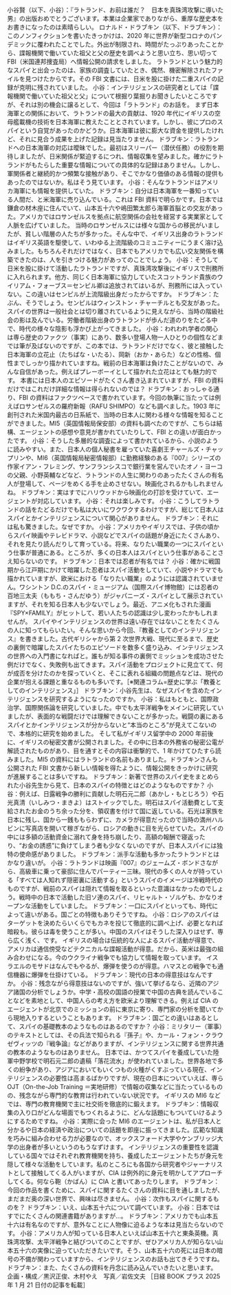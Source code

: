 ###

小谷賢（以下、小谷）：『ラトランド、お前は誰だ？　日本を真珠湾攻撃に導いた男』の出版おめでとうございます。本業は企業家でありながら、重厚な歴史本をお書きになったのは素晴らしい。
ロナルド・ドラブキン（以下、ドラブキン）：このノンフィクションを書いたきっかけは、2020 年に世界が新型コロナのパンデミックに覆われたことでした。外出が制限され、時間がたっぷりあったことから、諜報機関で働いていた祖父と父の歴史を調べようと思い立ち、思い切って FBI（米国連邦捜査局）へ情報公開の請求をしました。
ラトランドという魅力的なスパイと出会ったのは、家族の調査していたとき、偶然、機密解除されたファイルを見つけたからです。その FBI 文書には、日米を股に掛けた二重スパイの記録が克明に残されていました。
小谷：インテリジェンスの研究者としては「諜報機関で働いていた祖父と父」について根掘り葉掘りお聞きしたいところですが、それは別の機会に譲るとして、今回は「ラトランド」のお話を。
まず日本海軍との関係において、ラトランドの最大の貢献は、1920 年代にイギリスの空母艦載機の技術を日本海軍に教えたこととされています。しかし、彼にプロのスパイという自覚があったのかどうか。日本海軍は彼に膨大な資金を提供したけれど、それに見合う成果を上げた記録は見当たりません。
ドラブキン：ラトランドへの日本海軍の対応は曖昧でした。最初はスリーパー（潜伏任務）の役割を期待しましたが、日米関係が緊迫するにつれ、情報収集を望みました。確かにラトランドがもたらした重要な情報についての具体的な記録はありません。しかし、軍関係者と継続的かつ頻繁な接触があり、そこでかなり価値のある情報の提供もあったのではないか。私はそう見ています。
小谷：そんなラトランドはアメリカ海軍にも情報を提供していた。
ドラブキン：自分は日本海軍を一番知っている人間だ、と米海軍に売り込んでいる。これは FBI 資料で明らかです。日本では鎌倉の材木座に住んでいて、山本五十六や嶋田繁太郎ら海軍首脳との交友があった。アメリカではロサンゼルスを拠点に航空関係の会社を経営する実業家として人脈を広げていました。
当時のロサンゼルスには様々な国からの移民がいましたが、貧しい階層の人たちが多かった。そんな中で、イギリス出身のラトランドはイギリス英語を駆使して、いわゆる上流階級のコミュニティーにうまく溶け込みました。もちろんそれだけではなく、日本でもアメリカでも広い交友関係を構築できたのは、人を引きつける魅力があってのことでしょう。
小谷：そうして日米を股に掛けて活動したラトランドですが、真珠湾攻撃後にイギリスで刑務所に入れられます。他方、同じく日本海軍に協力していたスコットランド貴族のウイリアム・フォーブス＝センピル卿は追放されてはいるが、刑務所には入っていない。この違いはセンピルが上流階級出身だったからですか。
ドラブキン：たぶん、そうでしょう。センピルはウィンストン・チャーチルとも交友があった。スパイの世界は一般社会とは切り離されているように見えながら、当時の階級社会の影は及んでいる。労働者階級出身のラトランドが歩んだ道のりをたどる中で、時代の様々な陰影も浮かび上がってきました。
小谷：われわれ学者の関心は専ら歴史のファクツ（事実）にあり、数多い登場人物一人ひとりの個性などまでは筆が及ばないのですが、この本では、ラトランドだけでなく、彼と接触した日本海軍の立花止（たちばな・いたる）、岡新（おか・あらた）などの性格、個性までしっかり描かれていますね。戦前の日本海軍は負けたことがないので、みんな自信があった。例えばプレーボーイとして描かれた立花はとても魅力的です。
本書には日本人のエピソードがたくさん書き込まれていますが、FBI の資料だけではこれだけ詳細な情報は得られないのでは？
ドラブキン：おっしゃる通り、FBI の資料はファクツベースで書かれています。今回の執筆に当たっては例えばロサンゼルスの羅府新報（RAFU SHIMPO）なども調べました。1903 年に創刊された米国内最古の日系紙で、当時の日本人に関わる様々な情報を知ることができました。MI5（英国情報局保安部）の資料も調べたのですが、こちらは結構、エージェントの感想や意見が書かれていたりして、FBI との違いが面白かったです。
小谷：そうした多層的な調査によって書かれているから、小説のように読みやすい。また、日本人の個人秘書を雇っていた喜劇王チャールズ・チャップリンや、MI6（英国情報局秘密情報部）に勤務経験のある『007』シリーズの作家イアン・フレミング、サンフランシスコで銀行業を営んでいたオノ・ヨーコの父親、小野英輔などなど、ラトランドの人生に関わりのあったたくさんの有名人が登場して、ページをめくる手を止めさせない。映画化されるかもしれませんね。
ドラブキン：実はすでにハリウッドから映画化の打診を受けていて、エージェントが対応しています。
小谷：それは楽しみです。
小谷：こうしてラトランドの話をたどるだけでも私は大いにワクワクするわけですが、総じて日本人はスパイとかインテリジェンスについて関心がありません。
ドラブキン：それには私も驚きました。なぜですか。
小谷：アメリカやイギリスでは、子供の頃からスパイ映画やテレビドラマ、小説などでスパイの話題が身近にたくさんあり、それを見たり読んだりして育っている。将来、なりたい職業の一つにスパイという仕事が普通にある。ところが、多くの日本人はスパイという仕事があることさえ知らないのです。
ドラブキン：日本では忍者が有名では？
小谷：確かに戦国期から江戸期にかけて暗躍した忍者はスパイ活動をしていて、小説やドラマでも描かれていますが、欧米における「なりたい職業」のようには認識されていません。ワシントン D.C.のスパイ・ミュージアム（国際スパイ博物館）には忍者の百地三太夫（ももち・さんだゆう）がジャパニーズ・スパイとして展示されていますが、それを知る日本人も少ないでしょう。最近、アニメ化もされた漫画『SPY×FAMILY』がヒットして、若い人たちの認識は少し変わったかもしれませんが。
スパイやインテリジェンスの世界は遠い存在ではないことをたくさんの人に知ってもらいたい。そんな思いから今回、『教養としてのインテリジェンス』を書きました。古代ギリシャから第 2 次世界大戦、現代に至るまで、歴史の裏側で暗躍したスパイたちのエピソードを数多く盛り込み、インテリジェンスの世界への入門書になればと。誰もが知る事件の裏側でミッションを成功させた例だけでなく、失敗例も出てきます。スパイ活動をプロジェクトに見立てて、何が成否を分けたのかを探っていくと、そこに表れる組織の問題点などは、現代の企業が抱える課題と重なるものも多いです。［※関連コラム=歴史に学ぶ「教養としてのインテリジェンス」］
ドラブキン：小谷先生は、なぜスパイを含めたインテリジェンスを研究するようになったのですか。
小谷：私はもともと、国際政治学、国際関係論を研究していました。中でも太平洋戦争をメインに研究していましたが、表面的な戦闘だけでは理解できないことが多かった。戦闘の裏にあるスパイとかインテリジェンスが分からないと“本当のところ”が見えてこないので、本格的に研究を始めました。
そして私がイギリス留学中の 2000 年前後に、イギリスの秘密文書が公開されました。その中に日本の外務省の秘密公電が解読されたものがあり、目を通すとその内容は衝撃的で、1 年かけてひたすら読みました。MI5 の資料にはラトランドの名前もありました。ドラブキンさんも公開された FBI 文書から新しい情報を得たように、情報公開をきっかけに研究が進展することは多いですね。
ドラブキン：新著で世界のスパイ史をまとめられた小谷先生から見て、日本のスパイの特徴とはどのようなものですか？
小谷：例えば、日露戦争の勝利に貢献した明石元二郎（あかし・もとじろう）や石光真清（いしみつ・まきよ）はストイックでした。明石はスパイ活動費として支給されたお金のうち余った分を、領収書を付けて国に返している。石光は家族を日本に残し、国から一銭ももらわずに、カメラが得意だったので当時の満州ハルビンに写真店を開いて稼ぎながら、ロシアの動きに目を光らせていた。スパイの中には多額の活動資金に溺れて身を持ち崩したり、高額の報酬で寝返ったり、“お金の誘惑”に負けてしまう者も少なくないのですが、日本人スパイには独特の使命感がありました。
ドラブキン：派手な活動も多かったラトランドとはかなり違いが。
小谷：ラトランドは映画『007』のジェームズ・ボンドさながら、高級車に乗って豪邸に住んでパーティー三昧。現代の多くの人々が持っている「すべては人知れず隠密裏に活動する」というスパイのイメージは冷戦時代のものですが、戦前のスパイは隠れて情報を取るといった意識はなかったのでしょう。戦時中の日本で活動した旧ソ連のスパイ、リヒャルト・ゾルゲも、かなりオープンな活動をしていました。
ドラブキン：一口にスパイといっても、時代によって違いがある。国ごとの特徴もありそうですね。
小谷：ロシアのスパイはターゲットを決めたらいくらでもカネを投じて徹底的に調べ上げ、必要となれば暗殺も。彼らは毒を使うことが多い。中国のスパイはそうした深入りはせず、専ら広く浅く、です。
イギリスの場合は伝統的な人によるスパイ活動が得意で、アメリカは通信傍受などテクニカルな諜報活動が得意。だから、英米は最強の組み合わせになる。今のウクライナ戦争でも協力して情報を取っています。
イスラエルのモサドはなんでもやるが、爆弾を使うのが得意。ハマスとの戦争でも通信機器に爆弾を仕掛けている。
ドラブキン：現代の日本の得意技はなんですか。
小谷：残念ながら得意技はないのですが、強いて挙げるなら、近隣のアジア諸国の分析でしょうか。中学・高校の国語の授業で中国の古典を読んでいることなどを素地として、中国人らの考え方を欧米より理解できる。例えば CIA のエージェントが北京でのミッションの前に東京に寄り、専門家の分析を聞いてから現地入りするということもあります。
ドラブキン：国ごとの違いはあるとして、スパイの基礎教本のようなものはあるのですか？
小谷：ミリタリー（軍事）のテキストとしては、その兵法で知られる『孫子』や、カール・フォン・クラウゼヴィッツの『戦争論』などがありますが、インテリジェンスに関する世界共通の教本のようなものはありません。
日本では、かつてスパイを養成していた陸軍中野学校で明石元二郎の遺稿「落花流水」が使われていました。世界各地で多くの紛争があり、アジアにおいてもいくつもの火種がくすぶっている現在、インテリジェンスの必要性は高まるばかりですが、現在の日本についていえば、専ら OJT（On-the-Job Training ＝実地研修）で情報の収集などに当たっているものの、残念ながら専門的な教育は行われていない状況です。
イギリスの MI6 などでは、専門の教育機関で主に社交術を徹底的に鍛えます。
ドラブキン：情報収集の入り口がどんな場面でもつくれるように、どんな話題にもついていけるようにするためですね。
小谷：実際に会った MI6 のエージェントは、私が日本人と分かるや日本の経済や政治についての話題を即座に振ってきました。広範な知識を巧みに組み合わせる力が必要なので、オックスフォード大学やケンブリッジ大学の出身者が多いというのもうなずけます。
インテリジェンスの重要性を認識している国々ではそれぞれ教育機関を持ち、養成したエージェントたちが身元を隠して様々な活動をしています。私のところにも各国から研究者やジャーナリストとして接触してくる人がいますが、CIA は例外的に身元を明かしてアプローチしてくる。何なら鞄（かばん）に CIA と書いてあったりします。
ドラブキン：今回の作品を書くために、スパイに関するたくさんの資料に目を通しましたが、まだまだ奥の深い世界で、興味は尽きません。
小谷：次作もスパイに関するものを？
ドラブキン：いえ、山本五十六について調べています。
小谷：日本ではすでにたくさんの関連書籍がありますが…。
ドラブキン：アメリカでも山本五十六は有名なのですが、意外なことに人物像に迫るような本は見当たらないのです。
小谷：アメリカ人が知っている日本人といえば山本五十六と東条英機。真珠湾攻撃、太平洋戦争と結びついてのことですが、ぜひアメリカ人が知らない山本五十六の実像に迫っていただきたいです。そう、山本五十六の死には日本の暗号の不備が関わっていますから、インテリジェンスのお話も出てきそうですね。
ドラブキン：また、たくさんの資料を丹念に読み込んでいきたいと思います。
企画・構成／黒沢正俊、木村やえ　写真／岩佐文夫
［日経 BOOK プラス 2025 年 1 月 21 日付の記事を転載］
